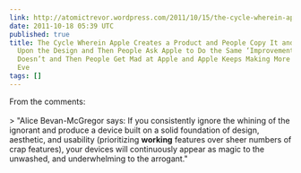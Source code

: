 ```yaml
---
link: http://atomictrevor.wordpress.com/2011/10/15/the-cycle-wherein-apple-creates-a-product-and-people-copy-it-and-then-improve-upon-the-design-and-then-people-ask-apple-to-do-the-same-improvements-and-apple-doesnt-and-then-people-get-mad-a/
date: 2011-10-18 05:39 UTC
published: true
title: The Cycle Wherein Apple Creates a Product and People Copy It and Then ‘Improve’
  Upon the Design and Then People Ask Apple to Do the Same ‘Improvements’ and Apple
  Doesn’t and Then People Get Mad at Apple and Apple Keeps Making More Money Than
  Eve
tags: []
---
```


From the comments:<br><br>> "Alice Bevan-McGregor says: If you consistently ignore the whining of the ignorant and produce a device built on a solid foundation of design, aesthetic, and usability (prioritizing <b>working</b> features over sheer numbers of crap features), your devices will continuously appear as magic to the unwashed, and underwhelming to the arrogant."
